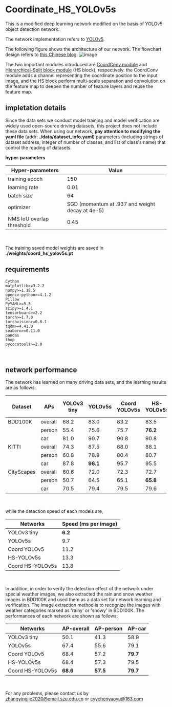 # Coordinate_HS_YOLOv5s

This is a modified deep learning network modified on the basis of YOLOv5 object detection network.
<br/>

The network implementation refers to [YOLOv5](https://github.com/ultralytics/yolov5).
<br/>

The following figure shows the architecture of our network. The flowchart design refers to [this Chinese blog](https://blog.csdn.net/nan355655600/article/details/107852353).
![image](https://user-images.githubusercontent.com/40823626/185787909-07055f57-c704-4142-b0cd-fa2909e64581.png)
<br/>

The two important modules introduced are [CoordConv module](https://arxiv.org/pdf/1807.03247.pdf) and [Hierarchical-Split block module](https://arxiv.org/pdf/2010.07621.pdf) (HS block), respectively. the CoordConv module adds a channel representing the coordinate position to the input image, and the HS block perform multi-scale separation and convolution on the feature map to deepen the number of feature layers and reuse the feature map.
<br/>

## impletation details

Since the data sets we conduct model training and model verification are widely used open-source driving datasets, this project does not include these data sets. When using our network, **pay attention to modifying the yaml file** (addr: **./data/dataset_info.yaml**) parameters (including strings of dataset address, integer of number of classes, and list of class's name) that control the reading of datasets.
<br/>


**hyper-parameters**

| Hyper-parameters          | Value                                           |
| ------------------------- | ----------------------------------------------- |
| training epoch            | 150                                             |
| learning rate             | 0.01                                            |
| batch size                | 64                                              |
| optimizer                 | SGD (momentum at .937 and weight decay at 4e-5) |
| NMS IoU overlap threshold | 0.45                                            |
<br/>


The training saved model weights are saved in **./weights/coord_hs_yolov5s.pt**
<br/>


## requirements
```
Cython
matplotlib>=3.2.2
numpy>=1.18.5
opencv-python>=4.1.2
Pillow
PyYAML>=5.3
scipy>=1.4.1
tensorboard>=2.2
torch>=1.7.0
torchvision>=0.8.1
tqdm>=4.41.0
seaborn>=0.11.0
pandas
thop
pycocotools>=2.0
```
<br/>


## network performance

The network has learned on many driving data sets, and the learning results are as follows:

| Dataset    | APs     | YOLOv3 tiny | YOLOv5s  | Coord YOLOv5s | HS-YOLOv5s | Coord HS-YOLOv5s |
| ---------- | ------- | ----------- | -------- | ------------- | ---------- | ---------------- |
| BDD100K    | overall | 68.2        | 83.0     | 83.2          | 83.5       | **83.6**         |
|            | person  | 55.4        | 75.6     | 75.7          | **76.2**   | 76.1             |
|            | car     | 81.0        | 90.7     | 90.8          | 90.8       | **91.1**         |
| KITTI      | overall | 74.3        | 87.5     | 88.0          | 88.1       | **88.3**         |
|            | person  | 60.8        | 78.9     | 80.4          | 80.7       | **80.8**         |
|            | car     | 87.8        | **96.1** | 95.7          | 95.5       | 95.8             |
| CityScapes | overall | 60.6        | 72.0     | 72.3          | 72.7       | **72.8**         |
|            | person  | 50.7        | 64.5     | 65.1          | **65.8**   | 65.5             |
|            | car     | 70.5        | 79.4     | 79.5          | 79.6       | **80.0**         |
<br/>

while the detection speed of each models are,

| Networks         | Speed (ms per image) |
| ---------------- | -------------------- |
| YOLOv3 tiny      | **6.2**              |
| YOLOv5s          | 9.7                  |
| Coord YOLOv5     | 11.2                 |
| HS-YOLOv5s       | 13.3                 |
| Coord HS-YOLOv5s | 13.8                 |
<br/>


In addition, in order to verify the detection effect of the network under special weather images, we also extracted the rain and snow weather images in BDD100K and used them as a data set for network learning and verification. The image extraction method is to recognize the images with weather categories marked as 'rainy' or 'snowy' in BDD100K. The performances of each network are shown as follows:


| Networks         | AP-overall | AP-person | AP-car   |
| ---------------- | ---------- | --------- | -------- |
| YOLOv3 tiny      | 50.1       | 41.3      | 58.9     |
| YOLOv5s          | 67.4       | 55.6      | 79.1     |
| Coord YOLOv5     | 68.4       | 57.2      | **79.7** |
| HS-YOLOv5s       | 68.4       | 57.3      | 79.5     |
| Coord HS-YOLOv5s | **68.6**   | **57.5**  | **79.7** |
<br/>


For any problems, please contact us by zhangyingjie2020@email.szu.edu.cn or cyychenyaoyu@163.com
